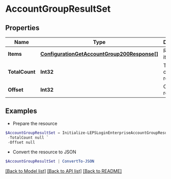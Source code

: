 # AccountGroupResultSet
## Properties

Name | Type | Description | Notes
------------ | ------------- | ------------- | -------------
**Items** | [**ConfigurationGetAccountGroup200Response[]**](ConfigurationGetAccountGroup200Response.md) | Requested items | [optional] 
**TotalCount** | **Int32** | Total item count (if requested) | [optional] 
**Offset** | **Int32** | Offset requested | [optional] 

## Examples

- Prepare the resource
```powershell
$AccountGroupResultSet = Initialize-LEPSLoginEnterpriseAccountGroupResultSet  -Items null `
 -TotalCount null `
 -Offset null
```

- Convert the resource to JSON
```powershell
$AccountGroupResultSet | ConvertTo-JSON
```

[[Back to Model list]](../README.md#documentation-for-models) [[Back to API list]](../README.md#documentation-for-api-endpoints) [[Back to README]](../README.md)


